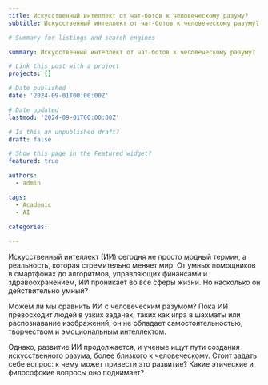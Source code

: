 ```yaml
---
title: Искусственный интеллект от чат-ботов к человеческому разуму?
subtitle: Искусственный интеллект от чат-ботов к человеческому разуму?

# Summary for listings and search engines

summary: Искусственный интеллект от чат-ботов к человеческому разуму?

# Link this post with a project
projects: []

# Date published
date: '2024-09-01T00:00:00Z'

# Date updated
lastmod: '2024-09-01T00:00:00Z'

# Is this an unpublished draft?
draft: false

# Show this page in the Featured widget?
featured: true

authors:
  - admin

tags:
  - Academic
  - AI

categories:
  
---
```


Искусственный интеллект (ИИ) сегодня не просто модный термин, а реальность, которая стремительно меняет мир. От умных помощников в смартфонах до алгоритмов, управляющих финансами и здравоохранением, ИИ проникает во все сферы жизни. Но насколько он действительно умный? 

Можем ли мы сравнить ИИ с человеческим разумом? Пока ИИ превосходит людей в узких задачах, таких как игра в шахматы или распознавание изображений, он не обладает самостоятельностью, творчеством и эмоциональным интеллектом. 

Однако, развитие ИИ продолжается, и ученые ищут пути создания искусственного разума, более близкого к человеческому. Стоит задать себе вопрос: к чему может привести это развитие? Какие этические и философские вопросы оно поднимает? 
